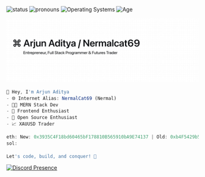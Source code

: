 ![status](https://img.shields.io/badge/Status-Sleep_Deprieved-c70000) ![pronouns](https://img.shields.io/badge/Pronouns-He/Him-8A2BE2) ![Operating Systems](https://img.shields.io/badge/OS-macOS_Windows_Linux-253469) ![Age](https://img.shields.io/badge/9_July_2006-c70000) 

![nermalcat69](public/nermalcat69.png)


```Javascript
👋 Hey, I'm Arjun Aditya
- 🌐 Internet Alias: NermalCat69 (Nermal)
- 👨‍💻 MERN Stack Dev  
- 🎨 Frontend Enthusiast  
- 🌟 Open Source Enthusiast  
- 📈 XAUUSD Trader 

eth: New: 0x3935C4F18bd60465bF178810B565910bA9E74137 | Old: 0xb4F5429b5A25c3959fD1e5967d82c129B828A7a6
sol: 

Let's code, build, and conquer! 🚀
```
  

[![Discord Presence](https://lanyard.cnrad.dev/api/989106479699210310)](https://discord.gg/EzRbKcAq6m)

<!---
https://sr.ht/~nermalcat69/

--->
